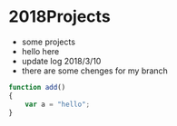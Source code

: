 # 2018Projects
- some projects
- hello here
- update log 2018/3/10
- there are some chenges for  my branch

``` js
function add()
{
    var a = "hello";
}
```